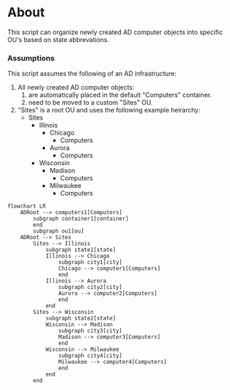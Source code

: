 # About

This script can organize newly created AD computer objects into specific OU's based on state abbrevations.

### Assumptions

This script assumes the following of an AD infrastructure:
1. All newly created AD computer objects:
    1. are automatically placed in the default "Computers" container.
    2. need to be moved to a custom "Sites" OU.
2. "Sites" is a root OU and uses the following example heirarchy:
    - Sites
      - Illinois
        - Chicago
          - Computers
        - Aurora
          - Computers
      - Wisconsin
        - Madison
          - Computers
        - Milwaukee
          - Computers

```mermaid
flowchart LR
    ADRoot --> computers1[Computers]
        subgraph container1[container]
        end
        subgraph ou1[ou]
    ADRoot --> Sites
        Sites --> Illinois
            subgraph state1[state]
            Illinois --> Chicago
                subgraph city1[city]
                Chicago --> computer1[Computers]
                end
            Illinois --> Aurora
                subgraph city2[city]
                Aurora --> computer2[Computers]
                end
            end
        Sites --> Wisconsin
            subgraph state2[state]
            Wisconsin --> Madison
                subgraph city3[city]
                Madison --> computer3[Computers]
                end
            Wisconsin --> Milwaukee
                subgraph city4[city]
                Milwaukee --> computer4[Computers]
                end
            end
        end
```
